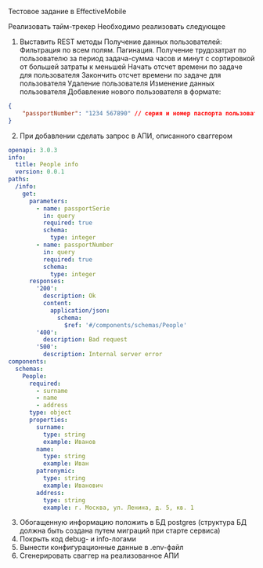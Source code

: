 Тестовое задание в EffectiveMobile

Реализовать тайм-трекер 
Необходимо реализовать следующее

1. Выставить REST методы
Получение данных пользователей:
Фильтрация по всем полям.
Пагинация.
Получение трудозатрат по пользователю за период задача-сумма часов и минут с сортировкой от большей затраты к меньшей
Начать отсчет времени по задаче для пользователя
Закончить отсчет времени по задаче для пользователя
Удаление пользователя
Изменение данных пользователя
Добавление нового пользователя в формате:
```json
{
	"passportNumber": "1234 567890" // серия и номер паспорта пользователя
}
```
2. При добавлении сделать запрос в АПИ, описанного сваггером
```yaml
openapi: 3.0.3
info:
  title: People info
  version: 0.0.1
paths:
  /info:
    get:
      parameters:
        - name: passportSerie
          in: query
          required: true
          schema:
            type: integer
        - name: passportNumber
          in: query
          required: true
          schema:
            type: integer
      responses:
        '200':
          description: Ok
          content:
            application/json:
              schema:
                $ref: '#/components/schemas/People'
        '400':
          description: Bad request
        '500':
          description: Internal server error
components:
  schemas:
    People:
      required:
        - surname
        - name
        - address
      type: object
      properties:
        surname:
          type: string
          example: Иванов
        name:
          type: string
          example: Иван
        patronymic:
          type: string
          example: Иванович
        address:
          type: string
          example: г. Москва, ул. Ленина, д. 5, кв. 1
```
3. Обогащенную информацию положить в БД postgres (структура БД должна быть создана путем миграций при старте сервиса)
4. Покрыть код debug- и info-логами
5. Вынести конфигурационные данные в .env-файл
6. Сгенерировать сваггер на реализованное АПИ




